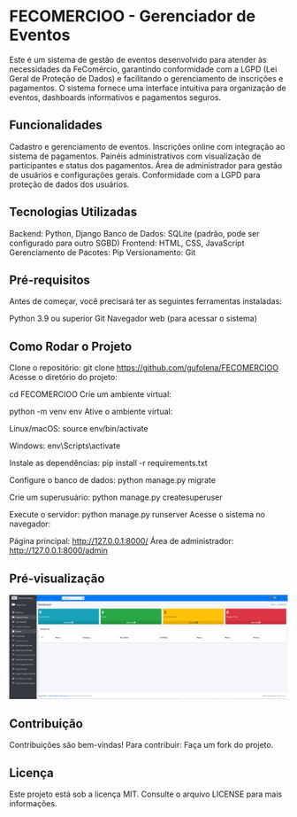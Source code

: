 # FECOMERCIOO - Gerenciador de Eventos
Este é um sistema de gestão de eventos desenvolvido para atender às necessidades da FeComércio, garantindo conformidade com a LGPD (Lei Geral de Proteção de Dados) e facilitando o gerenciamento de inscrições e pagamentos. O sistema fornece uma interface intuitiva para organização de eventos, dashboards informativos e pagamentos seguros.

## Funcionalidades
Cadastro e gerenciamento de eventos.
Inscrições online com integração ao sistema de pagamentos.
Painéis administrativos com visualização de participantes e status dos pagamentos.
Área de administrador para gestão de usuários e configurações gerais.
Conformidade com a LGPD para proteção de dados dos usuários.

## Tecnologias Utilizadas
Backend: Python, Django
Banco de Dados: SQLite (padrão, pode ser configurado para outro SGBD)
Frontend: HTML, CSS, JavaScript
Gerenciamento de Pacotes: Pip
Versionamento: Git

## Pré-requisitos
Antes de começar, você precisará ter as seguintes ferramentas instaladas:

Python 3.9 ou superior
Git
Navegador web (para acessar o sistema)

## Como Rodar o Projeto

Clone o repositório:
git clone https://github.com/gufolena/FECOMERCIOO
Acesse o diretório do projeto:

cd FECOMERCIOO
Crie um ambiente virtual:

python -m venv env
Ative o ambiente virtual:

Linux/macOS:
source env/bin/activate

Windows:
env\Scripts\activate

Instale as dependências:
pip install -r requirements.txt

Configure o banco de dados:
python manage.py migrate

Crie um superusuário:
python manage.py createsuperuser

Execute o servidor:
python manage.py runserver
Acesse o sistema no navegador:

Página principal: http://127.0.0.1:8000/
Área de administrador: http://127.0.0.1:8000/admin

## Pré-visualização
![Preview](static/img/fecomercio.png)

## Contribuição
Contribuições são bem-vindas! Para contribuir:
Faça um fork do projeto.

## Licença
Este projeto está sob a licença MIT. Consulte o arquivo LICENSE para mais informações.
